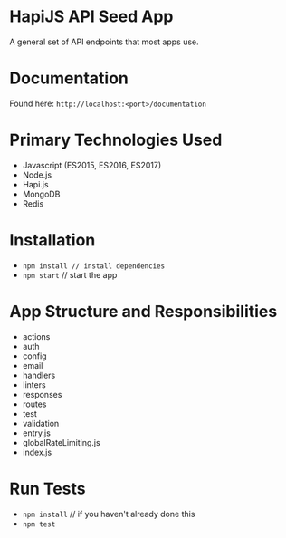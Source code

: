 # HapiJS API Seed App
A general set of API endpoints that most apps use.

# Documentation
Found here: `http://localhost:<port>/documentation`

# Primary Technologies Used
- Javascript (ES2015, ES2016, ES2017)
- Node.js
- Hapi.js
- MongoDB
- Redis

# Installation
- `npm install // install dependencies`
- `npm start` // start the app

# App Structure and Responsibilities
- actions
- auth
- config
- email
- handlers
- linters
- responses
- routes
- test
- validation
- entry.js
- globalRateLimiting.js
- index.js

# Run Tests
- `npm install` // if you haven't already done this
- `npm test`
